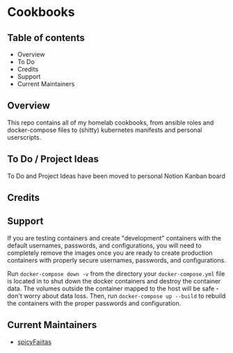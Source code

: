 # Cookbooks

## Table of contents

- Overview
- To Do
- Credits
- Support
- Current Maintainers

## Overview

This repo contains all of my homelab cookbooks, from ansible roles and docker-compose files to (shitty) kubernetes manifests and personal userscripts.

## To Do / Project Ideas

To Do and Project Ideas have been moved to personal Notion Kanban board

## Credits

## Support

If you are testing containers and create "development" containers with the default usernames, passwords, and configurations, you will need to completely remove the images once you are ready to create production containers with properly secure usernames, passwords, and configurations.

Run `docker-compose down -v` from the directory your `docker-compose.yml` file is located in to shut down the docker containers and destroy the container data. The volumes outside the container mapped to the host will be safe - don't worry about data loss. Then, run `docker-compose up --build` to rebuild the containers with the proper passwords and configuration.

## Current Maintainers

- [spicyFajitas](https://github.com/spicyFajitas)
